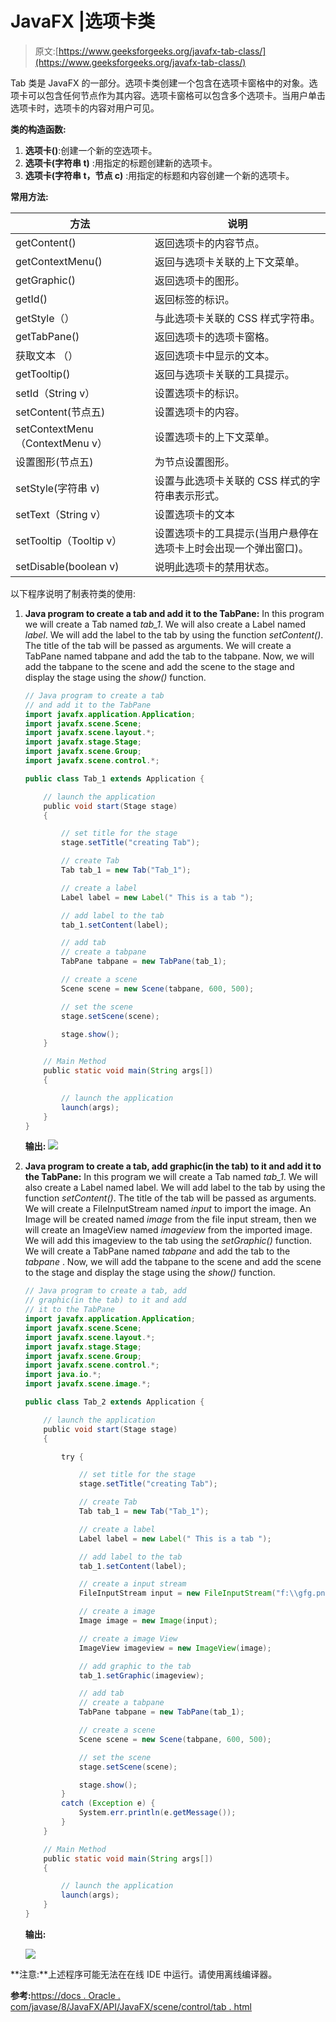 # JavaFX |选项卡类

> 原文:[https://www.geeksforgeeks.org/javafx-tab-class/](https://www.geeksforgeeks.org/javafx-tab-class/)

Tab 类是 JavaFX 的一部分。选项卡类创建一个包含在选项卡窗格中的对象。选项卡可以包含任何节点作为其内容。选项卡窗格可以包含多个选项卡。当用户单击选项卡时，选项卡的内容对用户可见。

**类的构造函数:**

1.  **选项卡()**:创建一个新的空选项卡。
2.  **选项卡(字符串 t)** :用指定的标题创建新的选项卡。
3.  **选项卡(字符串 t，节点 c)** :用指定的标题和内容创建一个新的选项卡。

**常用方法:**

| 方法 | 说明 |
| --- | --- |
| getContent() | 返回选项卡的内容节点。 |
| getContextMenu() | 返回与选项卡关联的上下文菜单。 |
| getGraphic() | 返回选项卡的图形。 |
| getId() | 返回标签的标识。 |
| getStyle（） | 与此选项卡关联的 CSS 样式字符串。 |
| getTabPane() | 返回选项卡的选项卡窗格。 |
| 获取文本 （） | 返回选项卡中显示的文本。 |
| getTooltip() | 返回与选项卡关联的工具提示。 |
| setId（String v） | 设置选项卡的标识。 |
| setContent(节点五) | 设置选项卡的内容。 |
| setContextMenu（ContextMenu v） | 设置选项卡的上下文菜单。 |
| 设置图形(节点五) | 为节点设置图形。 |
| setStyle(字符串 v) | 设置与此选项卡关联的 CSS 样式的字符串表示形式。 |
| setText（String v） | 设置选项卡的文本 |
| setTooltip（Tooltip v） | 设置选项卡的工具提示(当用户悬停在选项卡上时会出现一个弹出窗口)。 |
| setDisable(boolean v) | 说明此选项卡的禁用状态。 |

以下程序说明了制表符类的使用:

1.  **Java program to create a tab and add it to the TabPane:** In this program we will create a Tab named *tab_1*. We will also create a Label named *label*. We will add the label to the tab by using the function *setContent()*. The title of the tab will be passed as arguments. We will create a TabPane named tabpane and add the tab to the tabpane. Now, we will add the tabpane to the scene and add the scene to the stage and display the stage using the *show()* function.

    ```java
    // Java program to create a tab 
    // and add it to the TabPane
    import javafx.application.Application;
    import javafx.scene.Scene;
    import javafx.scene.layout.*;
    import javafx.stage.Stage;
    import javafx.scene.Group;
    import javafx.scene.control.*;

    public class Tab_1 extends Application {

        // launch the application
        public void start(Stage stage)
        {

            // set title for the stage
            stage.setTitle("creating Tab");

            // create Tab
            Tab tab_1 = new Tab("Tab_1");

            // create a label
            Label label = new Label(" This is a tab ");

            // add label to the tab
            tab_1.setContent(label);

            // add tab
            // create a tabpane
            TabPane tabpane = new TabPane(tab_1);

            // create a scene
            Scene scene = new Scene(tabpane, 600, 500);

            // set the scene
            stage.setScene(scene);

            stage.show();
        }

        // Main Method
        public static void main(String args[])
        {

            // launch the application
            launch(args);
        }
    }
    ```

    **输出:**
    ![](img/11bab549d73615598d0217091374279d.png)

2.  **Java program to create a tab, add graphic(in the tab) to it and add it to the TabPane:** In this program we will create a Tab named *tab_1*. We will also create a Label named label. We will add label to the tab by using the function *setContent()*. The title of the tab will be passed as arguments. We will create a FileInputStream named *input* to import the image. An Image will be created named *image* from the file input stream, then we will create an ImageView named *imageview* from the imported image. We will add this imageview to the tab using the *setGraphic()* function. We will create a TabPane named *tabpane* and add the tab to the *tabpane* . Now, we will add the tabpane to the scene and add the scene to the stage and display the stage using the *show()* function.

    ```java
    // Java program to create a tab, add
    // graphic(in the tab) to it and add
    // it to the TabPane
    import javafx.application.Application;
    import javafx.scene.Scene;
    import javafx.scene.layout.*;
    import javafx.stage.Stage;
    import javafx.scene.Group;
    import javafx.scene.control.*;
    import java.io.*;
    import javafx.scene.image.*;

    public class Tab_2 extends Application {

        // launch the application
        public void start(Stage stage)
        {

            try {

                // set title for the stage
                stage.setTitle("creating Tab");

                // create Tab
                Tab tab_1 = new Tab("Tab_1");

                // create a label
                Label label = new Label(" This is a tab ");

                // add label to the tab
                tab_1.setContent(label);

                // create a input stream
                FileInputStream input = new FileInputStream("f:\\gfg.png");

                // create a image
                Image image = new Image(input);

                // create a image View
                ImageView imageview = new ImageView(image);

                // add graphic to the tab
                tab_1.setGraphic(imageview);

                // add tab
                // create a tabpane
                TabPane tabpane = new TabPane(tab_1);

                // create a scene
                Scene scene = new Scene(tabpane, 600, 500);

                // set the scene
                stage.setScene(scene);

                stage.show();
            }
            catch (Exception e) {
                System.err.println(e.getMessage());
            }
        }

        // Main Method
        public static void main(String args[])
        {

            // launch the application
            launch(args);
        }
    }
    ```

    **输出:**

    ![](img/e981fa58f4c4a1033b4dda3379154935.png)

**注意:**上述程序可能无法在在线 IDE 中运行。请使用离线编译器。

**参考:**[https://docs . Oracle . com/javase/8/JavaFX/API/JavaFX/scene/control/tab . html](https://docs.oracle.com/javase/8/javafx/api/javafx/scene/control/Tab.html)